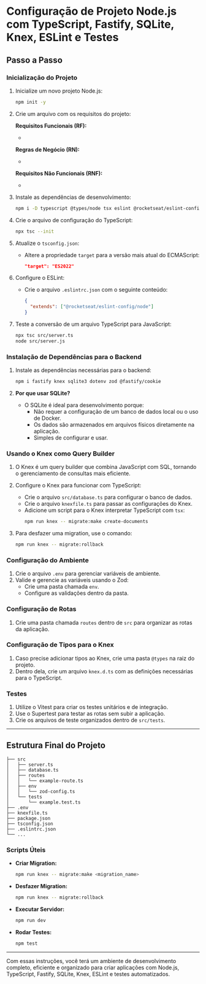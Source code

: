 # Configuração de Projeto Node.js com TypeScript, Fastify, SQLite, Knex, ESLint e Testes

## Passo a Passo

### Inicialização do Projeto

1. Inicialize um novo projeto Node.js:

   ```bash
   npm init -y
   ```

2. Crie um arquivo com os requisitos do projeto:

   **Requisitos Funcionais (RF):**

   -

   **Regras de Negócio (RN):**

   -

   **Requisitos Não Funcionais (RNF):**

   -

3. Instale as dependências de desenvolvimento:

   ```bash
   npm i -D typescript @types/node tsx eslint @rocketseat/eslint-config vitest supertest @types/supertest tsup
   ```

4. Crie o arquivo de configuração do TypeScript:

   ```bash
   npx tsc --init
   ```

5. Atualize o `tsconfig.json`:

   - Altere a propriedade `target` para a versão mais atual do ECMAScript:
     ```json
     "target": "ES2022"
     ```

6. Configure o ESLint:

   - Crie o arquivo `.eslintrc.json` com o seguinte conteúdo:
     ```json
     {
       "extends": ["@rocketseat/eslint-config/node"]
     }
     ```

7. Teste a conversão de um arquivo TypeScript para JavaScript:

   ```bash
   npx tsc src/server.ts
   node src/server.js
   ```

### Instalação de Dependências para o Backend

1. Instale as dependências necessárias para o backend:

   ```bash
   npm i fastify knex sqlite3 dotenv zod @fastify/cookie
   ```

2. **Por que usar SQLite?**

   - O SQLite é ideal para desenvolvimento porque:
     - Não requer a configuração de um banco de dados local ou o uso de Docker.
     - Os dados são armazenados em arquivos físicos diretamente na aplicação.
     - Simples de configurar e usar.

### Usando o Knex como Query Builder

1. O Knex é um query builder que combina JavaScript com SQL, tornando o gerenciamento de consultas mais eficiente.

2. Configure o Knex para funcionar com TypeScript:

   - Crie o arquivo `src/database.ts` para configurar o banco de dados.
   - Crie o arquivo `knexfile.ts` para passar as configurações do Knex.
   - Adicione um script para o Knex interpretar TypeScript com `tsx`:
     ```bash
     npm run knex -- migrate:make create-documents
     ```

3. Para desfazer uma migration, use o comando:

   ```bash
   npm run knex -- migrate:rollback
   ```

### Configuração do Ambiente

1. Crie o arquivo `.env` para gerenciar variáveis de ambiente.
2. Valide e gerencie as variáveis usando o Zod:
   - Crie uma pasta chamada `env`.
   - Configure as validações dentro da pasta.

### Configuração de Rotas

1. Crie uma pasta chamada `routes` dentro de `src` para organizar as rotas da aplicação.

### Configuração de Tipos para o Knex

1. Caso precise adicionar tipos ao Knex, crie uma pasta `@types` na raiz do projeto.
2. Dentro dela, crie um arquivo `knex.d.ts` com as definições necessárias para o TypeScript.

### Testes

1. Utilize o Vitest para criar os testes unitários e de integração.
2. Use o Supertest para testar as rotas sem subir a aplicação.
3. Crie os arquivos de teste organizados dentro de `src/tests`.

---

## Estrutura Final do Projeto

```
├── src
│   ├── server.ts
│   ├── database.ts
│   ├── routes
│   │   └── example-route.ts
│   ├── env
│   │   └── zod-config.ts
│   └── tests
│       └── example.test.ts
├── .env
├── knexfile.ts
├── package.json
├── tsconfig.json
├── .eslintrc.json
└── ...
```

### Scripts Úteis

- **Criar Migration:**

  ```bash
  npm run knex -- migrate:make <migration_name>
  ```

- **Desfazer Migration:**

  ```bash
  npm run knex -- migrate:rollback
  ```

- **Executar Servidor:**

  ```bash
  npm run dev
  ```

- **Rodar Testes:**

  ```bash
  npm test
  ```

---

Com essas instruções, você terá um ambiente de desenvolvimento completo, eficiente e organizado para criar aplicações com Node.js, TypeScript, Fastify, SQLite, Knex, ESLint e testes automatizados.

